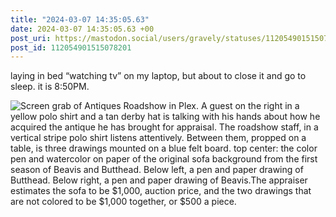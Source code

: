 ```yaml
---
title: "2024-03-07 14:35:05.63"
date: 2024-03-07 14:35:05.63 +00
post_uri: https://mastodon.social/users/gravely/statuses/112054901515078201
post_id: 112054901515078201
---
```

laying in bed “watching tv” on my laptop, but about to close it and go to sleep. it is 8:50PM.


![Screen grab of Antiques Roadshow in Plex. A guest on the right in a yellow polo shirt and a tan derby hat is talking with his hands about how he acquired the antique he has brought for appraisal. The roadshow staff, in a vertical stripe polo shirt listens attentively. Between them, propped on a table, is three drawings mounted on a blue felt board. top center: the color pen and watercolor on paper of the original sofa background from the first season of Beavis and Butthead. Below left, a pen and paper drawing of Butthead. Below right, a pen and paper drawing of Beavis.The appraiser estimates the sofa to be $1,000, auction price, and the two drawings that are not colored to be $1,000 together, or $500 a piece.](/images/112054901223956856.png)

